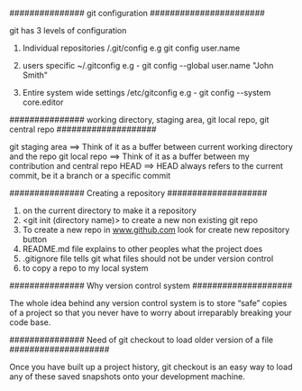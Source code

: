############### git configuration  #######################

git has 3 levels of configuration
1) Individual repositories
	<repo>/.git/config
 e.g git config user.name <name>

2) users specific
	~/.gitconfig
 e.g - git config --global user.name "John Smith"

3) Entire system wide settings
	/etc/gitconfig
 e.g - git config --system core.editor <editor>

############### working directory, staging area, git local repo, git central repo ####################

git staging area ==> Think of it as a buffer between current working directory and the repo
git local repo ==> Think of it as a buffer between my contribution and central repo
HEAD ==> HEAD always refers to the current commit, be it a branch or a specific commit

############### Creating a repository ####################

1) <git init> on the current directory to make it a repository
2) <git init (directory name)> to create a new non existing git repo
3) To create a new repo in www.github.com look for create new repository button
4) README.md file explains to other peoples what the project does
5) .gitignore file tells git what files should not be under version control
6) <git clone> to copy a repo to my local system 

############### Why version control system ####################

The whole idea behind any version control system is to store “safe” copies of a project so that you never have to worry about irreparably
breaking your code base.

############### Need of git checkout to load older version of a file ####################

Once you have built up a project history, git checkout is an easy way to load any of these saved snapshots onto your development machine.
